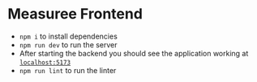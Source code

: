 # Measuree Frontend

- `npm i` to install dependencies
- `npm run dev` to run the server
- After starting the backend you should see the application working at [`localhost:5173`](http://localhost:5173/)
- `npm run lint` to run the linter
